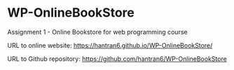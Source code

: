 # WP-OnlineBookStore
Assignment 1 - Online Bookstore for web programming course

URL to online website: https://hantran6.github.io/WP-OnlineBookStore/

URL to Github repository: https://github.com/hantran6/WP-OnlineBookStore

